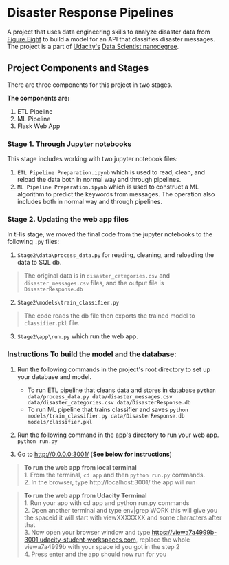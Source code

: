 # Disaster Response Pipelines
A project that uses data engineering skills to analyze disaster data from [Figure Eight](https://www.figure-eight.com/) to build a model for an API that classifies disaster messages. The project is a part of [Udacity's](https://www.udacity.com/) [Data Scientist nanodegree](https://www.udacity.com/course/data-scientist-nanodegree--nd025).

## Project Components and Stages
There are three components for this project in two stages.

**The components are:**
1. ETL Pipeline
2. ML Pipeline
3. Flask Web App

### Stage 1. Through Jupyter notebooks

This stage includes working with two jupyter notebook files:
1. `ETL Pipeline Preparation.ipynb` which is used to read, clean, and reload the data both in normal way and through pipelines.
2. `ML Pipeline Preparation.ipynb` which is used to construct a ML algorithm to predict the keywords from messages. The operation also includes both in normal way and through pipelines.

### Stage 2. Updating the web app files 

In tHis stage, we moved the final code from the jupyter notebooks to the following `.py` files:
1. `Stage2\data\process_data.py` for reading, cleaning, and reloading the data to SQL db.
> The original data is in `disaster_categories.csv` and `disaster_messages.csv` files, and the output file is `DisasterResponse.db`
2. `Stage2\models\train_classifier.py`
> The code reads the db file then exports the trained model to `classifier.pkl` file.
3. `Stage2\app\run.py` which run the web app.

### Instructions To build the model and the database:
1. Run the following commands in the project's root directory to set up your database and model.

    - To run ETL pipeline that cleans data and stores in database
        `python data/process_data.py data/disaster_messages.csv data/disaster_categories.csv data/DisasterResponse.db`
    - To run ML pipeline that trains classifier and saves
        `python models/train_classifier.py data/DisasterResponse.db models/classifier.pkl`

2. Run the following command in the app's directory to run your web app.
    `python run.py`

3. Go to http://0.0.0.0:3001/ (**See below for instructions**)

> **To run the web app from local terminal** <br> 1. From the terminal, `cd app` and then `python run.py` commands. <br> 2. In the browser, type http://localhost:3001/ the app will run

> **To run the web app from Udacity Terminal** <br> 1. Run your app with cd app and python run.py commands
<br> 2. Open another terminal and type env|grep WORK this will give you the spaceid it will start with viewXXXXXXX and some characters after that<br> 3. 
Now open your browser window and type https://viewa7a4999b-3001.udacity-student-workspaces.com, replace the whole viewa7a4999b with your space id you got in the step 2<br> 4. Press enter and the app should now run for you